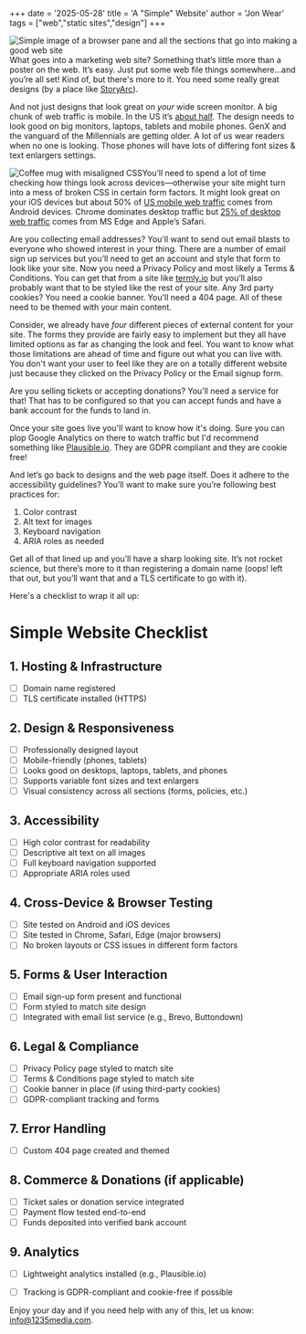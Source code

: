 +++
date = '2025-05-28'
title = 'A "Simple" Website'
author = 'Jon Wear'
tags = ["web","static sites","design"]
+++

<img style="float: left;" src="/images/postweb.png" alt="Simple image of a browser pane and all the sections that go into making a good web site">What goes into a marketing web site?  Something that’s little more than a poster on the web.  It’s easy.  Just put some web file things somewhere…and you’re all set!  Kind of, but there's more to it.  You need some really great designs (by a place like [StoryArc](https://www.storyarcinc.com/)).  


And not just designs that look great on _your_ wide screen monitor.  A big chunk of web traffic is mobile.  In the US it’s [about half](https://gs.statcounter.com/platform-market-share/desktop-mobile-tablet/united-states-of-america#monthly-202404-202504).  The design needs to look good on big monitors, laptops, tablets and mobile phones. GenX and the vanguard of the Millennials are getting older. A lot of us wear readers when no one is looking. Those phones will have lots of differing font sizes & text enlargers settings.

<a href="https://www.amazon.com/3dRose-mug_221166_6-CSS-AWESOME-Tone/dp/B01JZYDR38?_encoding=UTF8&pd_rd_w=uIl5X&content-id=amzn1.sym.255b3518-6e7f-495c-8611-30a58648072e%3Aamzn1.symc.a68f4ca3-28dc-4388-a2cf-24672c480d8f&pf_rd_p=255b3518-6e7f-495c-8611-30a58648072e&pf_rd_r=705MYATT05T8A9CT9HZW&pd_rd_wg=56NQd&pd_rd_r=82b5c590-599f-4eb4-901b-467875d3022b&th=1&linkCode=ll1&tag=jwcode-20&linkId=eb39500991c926d2a435c9acf7f73b87&language=en_US&ref_=as_li_ss_tl"><img style="float: left;" src="/images/badcss.png" alt="Coffee mug with misaligned CSS"></a>
You’ll need to spend a lot of time checking how things look across devices—otherwise your site might turn into a mess of broken CSS in certain form factors. It might look great on your iOS devices but about 50% of [US mobile web traffic](https://gs.statcounter.com/browser-market-share/mobile/united-states-of-america#monthly-202404-202504) comes from Android devices.  Chrome dominates desktop traffic but [25% of desktop web traffic](https://gs.statcounter.com/browser-market-share/desktop/united-states-of-america#monthly-202404-202504) comes from MS Edge and Apple’s Safari.

Are you collecting email addresses?  You'll want to send out email blasts to everyone who showed interest in your thing.  There are a number of email sign up services but you’ll need to get an account and style that form to look like your site.  Now you need a Privacy Policy and most likely a Terms & Conditions.  You can get that from a site like [termly.io](http://termly.io) but you’ll also probably want that to be styled like the rest of your site.  Any 3rd party cookies?  You need a cookie banner.  You'll need a 404 page.  All of these need to be themed with your main content.

Consider, we already have _four_ different pieces of external content for your site.  The forms they provide are fairly easy to implement but they all have limited options as far as changing the look and feel.  You want to know what those limitations are ahead of time and figure out what you can live with.  You don't want your user to feel like they are on a totally different website just because they clicked on the Privacy Policy or the Email signup form.

Are you selling tickets or accepting donations?  You’ll need a service for that!  That has to be configured so that you can accept funds and have a bank account for the funds to land in.

Once your site goes live you'll want to know how it's doing.  Sure you can plop Google Analytics on there to watch traffic but I'd recommend something like [Plausible.io](https://plausible.io).  They are GDPR compliant and they are cookie free!

And let’s go back to designs and the web page itself. Does it adhere to the accessibility guidelines? You’ll want to make sure you’re following best practices for:

1. Color contrast
2. Alt text for images
3. Keyboard navigation
4. ARIA roles as needed

Get all of that lined up and you’ll have a sharp looking site. It’s not rocket science, but there’s more to it than registering a domain name (oops! left that out, but you’ll want that and a TLS certificate to go with it).

Here's a checklist to wrap it all up:

# Simple Website Checklist

## 1. Hosting & Infrastructure
- [ ] Domain name registered
- [ ] TLS certificate installed (HTTPS)

## 2. Design & Responsiveness
- [ ] Professionally designed layout
- [ ] Mobile-friendly (phones, tablets)
- [ ] Looks good on desktops, laptops, tablets, and phones
- [ ] Supports variable font sizes and text enlargers
- [ ] Visual consistency across all sections (forms, policies, etc.)

## 3. Accessibility
- [ ] High color contrast for readability
- [ ] Descriptive alt text on all images
- [ ] Full keyboard navigation supported
- [ ] Appropriate ARIA roles used

## 4. Cross-Device & Browser Testing
- [ ] Site tested on Android and iOS devices
- [ ] Site tested in Chrome, Safari, Edge (major browsers)
- [ ] No broken layouts or CSS issues in different form factors

## 5. Forms & User Interaction
- [ ] Email sign-up form present and functional
- [ ] Form styled to match site design
- [ ] Integrated with email list service (e.g., Brevo, Buttondown)

## 6. Legal & Compliance
- [ ] Privacy Policy page styled to match site
- [ ] Terms & Conditions page styled to match site
- [ ] Cookie banner in place (if using third-party cookies)
- [ ] GDPR-compliant tracking and forms

## 7. Error Handling
- [ ] Custom 404 page created and themed

## 8. Commerce & Donations (if applicable)
- [ ] Ticket sales or donation service integrated
- [ ] Payment flow tested end-to-end
- [ ] Funds deposited into verified bank account

## 9. Analytics
- [ ] Lightweight analytics installed (e.g., Plausible.io)
- [ ] Tracking is GDPR-compliant and cookie-free if possible


Enjoy your day and if you need help with any of this, let us know: [info@1235media.com](info@1235media.com).
	

